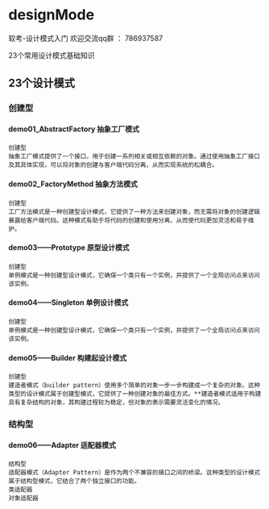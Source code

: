 # designMode
软考-设计模式入门
欢迎交流qq群 ： 786937587

23个常用设计模式基础知识

## 23个设计模式
### 创建型
#### demo01_AbstractFactory 抽象工厂模式
    创建型
    抽象工厂模式提供了一个接口，用于创建一系列相关或相互依赖的对象。通过使用抽象工厂接口及其具体实现，可以将对象的创建与客户端代码分离，从而实现系统的松耦合。

#### demo02_FactoryMethod 抽象方法模式
    创建型
    工厂方法模式是一种创建型设计模式，它提供了一种方法来创建对象，而无需将对象的创建逻辑暴露给客户端代码。这种模式有助于将代码的创建和使用分离，从而使代码更加灵活和易于维护。

#### demo03——Prototype 原型设计模式
    创建型
    单例模式是一种创建型设计模式，它确保一个类只有一个实例，并提供了一个全局访问点来访问该实例。

#### demo04——Singleton 单例设计模式
    创建型
    单例模式是一种创建型设计模式，它确保一个类只有一个实例，并提供了一个全局访问点来访问该实例。

#### demo05——Builder 构建起设计模式
    创建型
    建造者模式（builder pattern）使用多个简单的对象一步一步构建成一个复杂的对象。这种类型的设计模式属于创建型模式，它提供了一种创建对象的最佳方式。**建造者模式适用于构建具有复杂结构的对象，其构建过程较为稳定，但对象的表示需要灵活变化的情况。

### 结构型
#### demo06——Adapter 适配器模式
    结构型
    适配器模式（Adapter Pattern）是作为两个不兼容的接口之间的桥梁。这种类型的设计模式属于结构型模式，它结合了两个独立接口的功能。
    类适配器
    对象适配器
    





